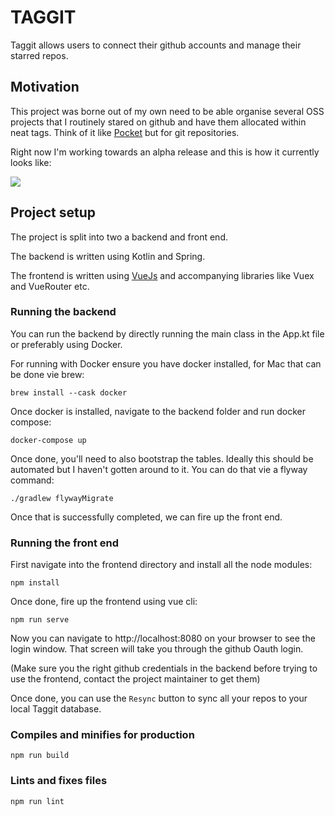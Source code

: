 # TAGGIT

Taggit allows users to connect their github accounts and manage their starred repos.

## Motivation

This project was borne out of my own need to be able organise several OSS projects that I routinely stared on github and have them allocated within neat tags. Think of it like [Pocket](https://getpocket.com/) but for git repositories.

Right now I'm working towards an alpha release and this is how it currently looks like:

![](./assets/taggit_screenshot.png)

## Project setup

The project is split into two a backend and front end. 

The backend is written using Kotlin and Spring.

The frontend is written using [VueJs](https://vuejs.org/) and accompanying libraries like Vuex and VueRouter etc.

### Running the backend

You can run the backend by directly running the main class in the App.kt file or preferably using Docker.

For running with Docker ensure you have docker installed, for Mac that can be done vie brew:

```shell script
brew install --cask docker
```

Once docker is installed, navigate to the backend folder and run docker compose:

```shell script
docker-compose up
```


Once done, you'll need to also bootstrap the tables. Ideally this should be automated but I haven't gotten around to it. You can do that vie a flyway command:

```shell script
./gradlew flywayMigrate
```

Once that is successfully completed, we can fire up the front end.

### Running the front end

First navigate into the frontend directory and install all the node modules:

```shell script
npm install
```

Once done, fire up the frontend using vue cli:

```shell script
npm run serve
```

Now you can navigate to http://localhost:8080 on your browser to see the login window. That screen will take you through the github Oauth login.

(Make sure you the right github credentials in the backend before trying to use the frontend, contact the project maintainer to get them)

Once done, you can use the `Resync` button to sync all your repos to your local Taggit database.

### Compiles and minifies for production
```
npm run build
```

### Lints and fixes files
```
npm run lint
```

